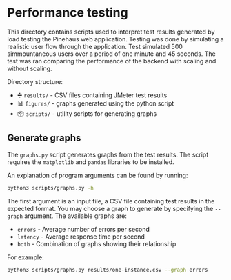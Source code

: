 # Performance testing

This directory contains scripts used to interpret test results generated by load testing the Pinehaus web application. Testing was done by simulating a realistic user flow through the application.
Test simulated 500 simmountaneous users over a period of one minute and 45 seconds. The test was ran comparing the performance of the backend with scaling and without scaling.

Directory structure:

- ➗ `results/` - CSV files containing JMeter test results
- 📊 `figures/` - graphs generated using the python script
- 📦 `scripts/` - utility scripts for generating graphs

## Generate graphs

The `graphs.py` script generates graphs from the test results. The script requires the `matplotlib` and `pandas` libraries to be installed.

An explanation of program arguments can be found by running:

```bash
python3 scripts/graphs.py -h
```

The first argument is an input file, a CSV file containing test results in the expected format. You may choose a graph to generate by specifying the `--graph` argument. The available graphs are:

- `errors` - Average number of errors per second
- `latency` - Average response time per second
- `both` - Combination of graphs showing their relationship

For example:

```bash
python3 scripts/graphs.py results/one-instance.csv --graph errors
```
